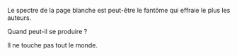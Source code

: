 <!-- Page: #489 La page blanche -->

Le spectre de la page blanche est peut-être le fantôme qui effraie le plus les auteurs.

Quand peut-il se produire ?

Il ne touche pas tout le monde.
